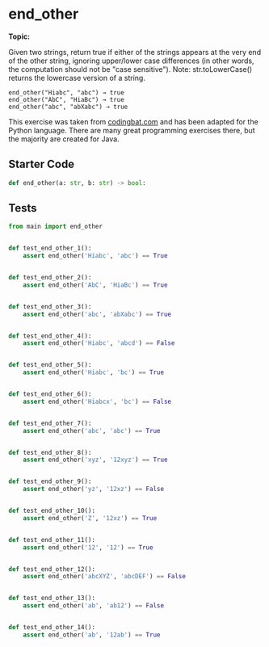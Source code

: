# end_other
**Topic:** 



Given two strings, return true if either of the strings appears at the very end of the other string, ignoring upper/lower case differences (in other words, the computation should not be "case sensitive"). Note:  str.toLowerCase() returns the lowercase version of a string.

```
end_other("Hiabc", "abc") → true
end_other("AbC", "HiaBc") → true
end_other("abc", "abXabc") → true
```

This exercise was taken from [codingbat.com](https://codingbat.com/prob/p126880) and has been adapted for the Python language. There are many great programming exercises there, but the majority are created for Java.

## Starter Code
```python
def end_other(a: str, b: str) -> bool:
```

## Tests
```python
from main import end_other


def test_end_other_1():
    assert end_other('Hiabc', 'abc') == True


def test_end_other_2():
    assert end_other('AbC', 'HiaBc') == True


def test_end_other_3():
    assert end_other('abc', 'abXabc') == True


def test_end_other_4():
    assert end_other('Hiabc', 'abcd') == False


def test_end_other_5():
    assert end_other('Hiabc', 'bc') == True


def test_end_other_6():
    assert end_other('Hiabcx', 'bc') == False


def test_end_other_7():
    assert end_other('abc', 'abc') == True


def test_end_other_8():
    assert end_other('xyz', '12xyz') == True


def test_end_other_9():
    assert end_other('yz', '12xz') == False


def test_end_other_10():
    assert end_other('Z', '12xz') == True


def test_end_other_11():
    assert end_other('12', '12') == True


def test_end_other_12():
    assert end_other('abcXYZ', 'abcDEF') == False


def test_end_other_13():
    assert end_other('ab', 'ab12') == False


def test_end_other_14():
    assert end_other('ab', '12ab') == True
```

